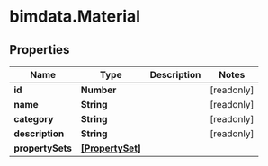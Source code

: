 # bimdata.Material

## Properties

Name | Type | Description | Notes
------------ | ------------- | ------------- | -------------
**id** | **Number** |  | [readonly] 
**name** | **String** |  | [readonly] 
**category** | **String** |  | [readonly] 
**description** | **String** |  | [readonly] 
**propertySets** | [**[PropertySet]**](PropertySet.md) |  | 


